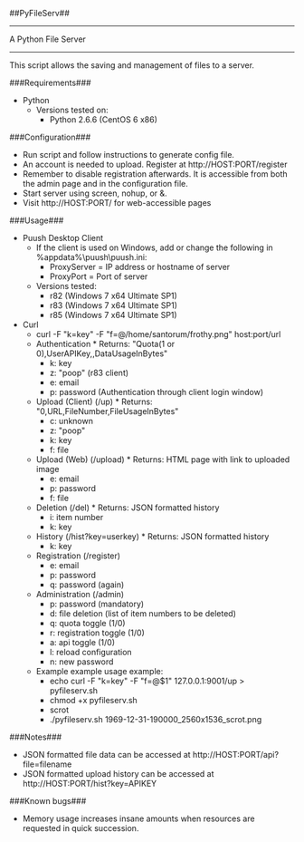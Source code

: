 ##PyFileServ##
***
A Python File Server
***
This script allows the saving and management of files to a server.

###Requirements###
* Python
    * Versions tested on:
        * Python 2.6.6 (CentOS 6 x86)

###Configuration###
* Run script and follow instructions to generate config file.
* An account is needed to upload. Register at http://HOST:PORT/register
* Remember to disable registration afterwards. It is accessible from both the admin page and in the configuration file.
* Start server using screen, nohup, or &.
* Visit http://HOST:PORT/ for web-accessible pages

###Usage###
* Puush Desktop Client
	* If the client is used on Windows, add or change the following in %appdata%\puush\puush.ini:
		* ProxyServer = IP address or hostname of server
		* ProxyPort = Port of server
    * Versions tested:
        * r82 (Windows 7 x64 Ultimate SP1)
        * r83 (Windows 7 x64 Ultimate SP1)
        * r85 (Windows 7 x64 Ultimate SP1)
* Curl
    * curl -F "k=key" -F "f=@/home/santorum/frothy.png" host:port/url
	* Authentication
			* Returns: "Quota(1 or 0),UserAPIKey,,DataUsageInBytes"
		* k: key
		* z: "poop" (r83 client)
		* e: email
		* p: password (Authentication through client login window)
	* Upload (Client) (/up)
			* Returns: "0,URL,FileNumber,FileUsageInBytes"
		* c: unknown
		* z: "poop"
		* k: key
		* f: file
	* Upload (Web) (/upload)
			* Returns: HTML page with link to uploaded image
		* e: email
		* p: password
		* f: file
	* Deletion (/del)
			* Returns: JSON formatted history
		* i: item number
		* k: key
	* History (/hist?key=userkey)
			* Returns: JSON formatted history
		* k: key
	* Registration (/register)
		* e: email
		* p: password
		* q: password (again)
	* Administration (/admin)
		* p: password (mandatory)
		* d: file deletion (list of item numbers to be deleted)
		* q: quota toggle (1/0)
		* r: registration toggle (1/0)
		* a: api toggle (1/0)
		* l: reload configuration
		* n: new password
    * Example example usage example:
        * echo curl -F \"k=key\" -F \"f=@$1\" 127.0.0.1:9001/up > pyfileserv.sh
        * chmod +x pyfileserv.sh
        * scrot
        * ./pyfileserv.sh 1969-12-31-190000_2560x1536_scrot.png

###Notes###
* JSON formatted file data can be accessed at http://HOST:PORT/api?file=filename
* JSON formatted upload history can be accessed at http://HOST:PORT/hist?key=APIKEY

###Known bugs###
* Memory usage increases insane amounts when resources are requested in quick succession.
